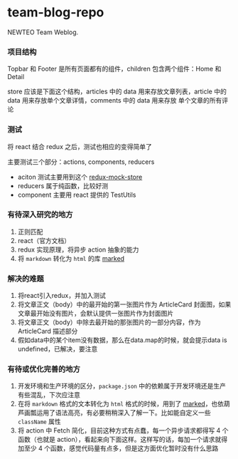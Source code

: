 # team-blog-repo

NEWTEO Team Weblog.

### 项目结构

Topbar 和 Footer 是所有页面都有的组件，children 包含两个组件：Home 和 Detail

store 应该是下面这个结构，articles 中的 data 用来存放文章列表，article 中的 data 用来存放单个文章详情，comments 中的 data 用来存放 单个文章的所有评论

### 测试

将 react 结合 redux 之后，测试也相应的变得简单了

主要测试三个部分：actions, components, reducers

+ aciton 测试主要用到这个 [redux-mock-store](https://github.com/arnaudbenard/redux-mock-store)
+ reducers 属于纯函数，比较好测
+ component 主要用 react 提供的 TestUtils

### 有待深入研究的地方

1. 正则匹配
2. react（官方文档）
3. redux 实现原理，将异步 action 抽象的能力
4. 将 `markdown` 转化为 `html` 的库 [marked](https://github.com/chjj/marked)

### 解决的难题

1. 将react引入redux，并加入测试
2. 将文章正文（body）中的最开始的第一张图片作为 ArticleCard 封面图，如果文章最开始没有图片，会默认提供一张图片作为封面图片
3. 将文章正文（body）中除去最开始的那张图片的一部分内容，作为 ArticleCard 描述部分
4. 假如data中的某个item没有数据，那么在data.map的时候，就会提示data is undefined，已解决，要注意

### 有待或优化完善的地方

1. 开发环境和生产环境的区分，`package.json` 中的依赖属于开发环境还是生产有些混乱，下次应注意
2. 在将 `markdown` 格式的文本转化为 `html` 格式的时候，用到了 [marked](https://github.com/chjj/marked)，也依葫芦画瓢运用了语法高亮，有必要稍稍深入了解一下。比如能自定义一些 `className` 属性
3. 将 action 中 Fetch 简化，目前这种方式有点蠢，每一个异步请求都得写 4 个函数（也就是 action），看起来向下面这样。这样写的话，每加一个请求就得加至少 4 个函数，感觉代码量有点多，但是这方面优化暂时没有什么思路
